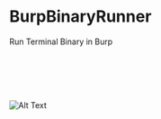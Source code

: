 # BurpBinaryRunner
Run Terminal Binary in Burp

</br>
</br>
</br>
</br>

![Alt Text](https://raw.githubusercontent.com/crazywifi/BurpBinaryRunner/blob/main/BurpBinaryRunner.gif)
